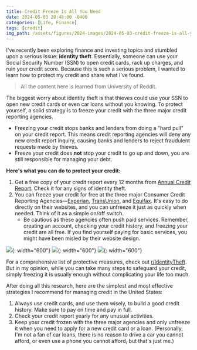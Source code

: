 ```yaml
---
title: Credit Freeze Is All You Need
date: 2024-05-03 20:48:00 -0400
categories: [Life, Finance]
tags: [credit] 
img_path: /assets/figures/2024-images/2024-05-03-credit-freeze-is-all-you-need
---
```


I've recently been exploring finance and investing topics and stumbled upon a serious issue: **identity theft**. Essentially, someone can use your Social Security Number (SSN) to open credit cards, rack up charges, and ruin your credit score. Because this is such a serious problem, I wanted to learn how to protect my credit and share what I've found.

> All the content here is learned from University of Reddit.

The biggest worry about identity theft is that thieves could use your SSN to open new credit cards or even car loans without you knowing. To protect yourself, a solid strategy is to freeze your credit with the three major credit reporting agencies.
- Freezing your credit stops banks and lenders from doing a "hard pull" on your credit report. This means credit reporting agencies will deny any new credit report inquiry, causing banks and lenders to reject fraudulent requests made by thieves.
- Freeze your credit does **not** stop your credit to go up and down, you are still responsible for managing your debt.


**Here's what you can do to protect your credit:**
1. Get a free copy of your credit report every 12 months from [Annual Credit Report](https://www.annualcreditreport.com/index.action). Check it for any signs of identity theft.
2. You can freeze your credit for free at the three major Consumer Credit Reporting Agencies—[Experian](https://www.experian.com/), [TransUnion](https://www.transunion.com/), and [Equifax](https://www.equifax.com/). It's easy to do directly on their websites, and you can unfreeze it just as quickly when needed. Think of it as a simple on/off switch.
    - Be cautious as these agencies often push paid services. Remember, creating an account, checking your credit history, and freezing your credit are all free. If you find yourself paying for basic services, you might have been misled by their website design.

![](equifax-credt-freeze.png){: width="600"} 
![](experian-credit-freeze.png){: width="600"}
![](transunion-credit-freeze.png){: width="600"}  

For a comprehensive list of protective measures, check out [r/IdentityTheft](https://www.reddit.com/r/IdentityTheft/). But in my opinion, while you can take many steps to safeguard your credit, simply freezing it is usually enough without complicating your life too much.

After doing all this research, here are the simplest and most effective strategies I recommend for managing credit in the United States:
1. Always use credit cards, and use them wisely, to build a good credit history. Make sure to pay on time and pay in full.
2. Check your credit report yearly for any unusual activities.
3. Keep your credit frozen with the three major agencies and only unfreeze it when you need to apply for a new credit card or a loan. (Personally, I'm not a fan of car loans, there is no reason to drive a car you cannot afford, or even use a phone you cannot afford, but that's just me.)
